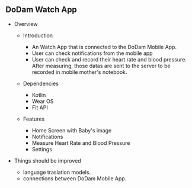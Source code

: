 ## DoDam Watch App
- Overview
    - Introduction
      - An Watch App that is connected to the DoDam Mobile App.
      - User can check notifications from the mobile app
      - User can check and record their heart rate and blood pressure. After measuring, those datas are sent to the server to be recorded in mobile mother's notebook.
     
        
    - Dependencies
      - Kotlin
      - Wear OS
      - Fit API

    - Features
      - Home Screen with Baby's image
      - Notifications
      - Measure Heart Rate and Blood Pressure
      - Settings



- Things should be improved
    - language traslation models.
    - connections between DoDam Mobile App.
